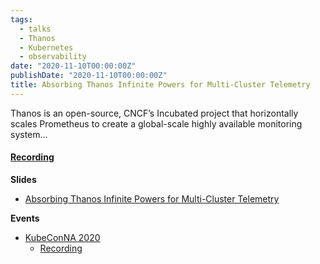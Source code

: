 ```yaml
---
tags:
  - talks
  - Thanos
  - Kubernetes
  - observability
date: "2020-11-10T00:00:00Z"
publishDate: "2020-11-10T00:00:00Z"
title: Absorbing Thanos Infinite Powers for Multi-Cluster Telemetry
---
```


Thanos is an open-source, CNCF’s Incubated project that horizontally scales Prometheus to create a global-scale highly available monitoring system...

#### [Recording](https://youtu.be/6Nx2BFyr7qQ)

**Slides**
* [Absorbing Thanos Infinite Powers for Multi-Cluster Telemetry](https://docs.google.com/presentation/d/1gMBQ7wLqAae45uGOcaYex-_9s675yzgexW705D7KM1Y/edit#slide=id.ga47ea1e9a6_0_13)

**Events**
* [KubeConNA 2020](https://sched.co/zrPZ)
  * [Recording](https://youtu.be/6Nx2BFyr7qQ)